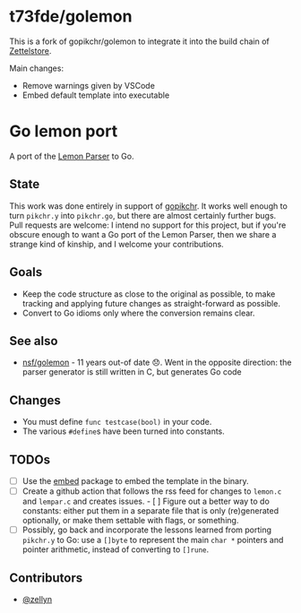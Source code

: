 # t73fde/golemon

This is a fork of gopikchr/golemon to integrate it into the build chain of [Zettelstore](https://zettelstore.de).

Main changes:

* Remove warnings given by VSCode
* Embed default template into executable

# Go lemon port

A port of the [Lemon Parser](https://www.sqlite.org/lemon.html) to Go.

## State

This work was done entirely in support of
[gopikchr](https://github.com/gopikchr/gopikchr). It works well enough
to turn `pikchr.y` into `pikchr.go`, but there are almost certainly
further bugs. Pull requests are welcome: I intend no support for this
project, but if you're obscure enough to want a Go port of the Lemon
Parser, then we share a strange kind of kinship, and I welcome your
contributions.

## Goals

- Keep the code structure as close to the original as possible, to make tracking
  and applying future changes as straight-forward as possible.
- Convert to Go idioms only where the conversion remains clear.

## See also

* [nsf/golemon](https://github.com/nsf/golemon) - 11 years out-of date 😞. Went
  in the opposite direction: the parser generator is still written in C, but
  generates Go code

## Changes

- You must define `func testcase(bool)` in your code.
- The various `#define`s have been turned into constants.

## TODOs

- [ ] Use the [embed](https://pkg.go.dev/embed) package to embed the template in the binary.
- [ ] Create a github action that follows the rss feed for changes to
      `lemon.c` and `lempar.c` and creates issues.  - [ ] Figure out a
      better way to do constants: either put them in a separate file
      that is only (re)generated optionally, or make them settable
      with flags, or something.
- [ ] Possibly, go back and incorporate the lessons learned from
  porting `pikchr.y` to Go: use a `[]byte` to represent the main `char
  *` pointers and pointer arithmetic, instead of converting to
  `[]rune`.

## Contributors

- [@zellyn](https://github.com/zellyn)
